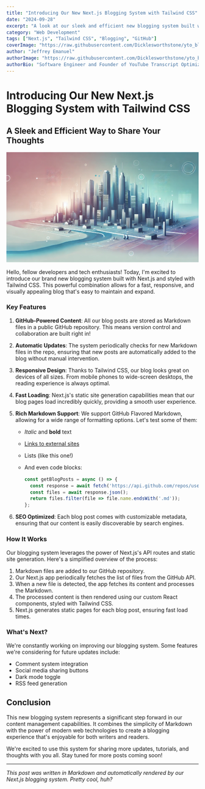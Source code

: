 ```yaml
---
title: "Introducing Our New Next.js Blogging System with Tailwind CSS"
date: "2024-09-28"
excerpt: "A look at our sleek and efficient new blogging system built with Next.js and Tailwind CSS, designed for fast, responsive, and visually appealing content delivery."
category: "Web Development"
tags: ["Next.js", "Tailwind CSS", "Blogging", "GitHub"]
coverImage: "https://raw.githubusercontent.com/Dicklesworthstone/yto_blog_posts/refs/heads/main/blog_01_banner.webp"
author: "Jeffrey Emanuel"
authorImage: "https://raw.githubusercontent.com/Dicklesworthstone/yto_blog_posts/refs/heads/main/blog_01_banner.webp"
authorBio: "Software Engineer and Founder of YouTube Transcript Optimizer"
---
```


# Introducing Our New Next.js Blogging System with Tailwind CSS

## A Sleek and Efficient Way to Share Your Thoughts

![Blog System Banner](https://raw.githubusercontent.com/Dicklesworthstone/yto_blog_posts/refs/heads/main/blog_01_banner.webp)

Hello, fellow developers and tech enthusiasts! Today, I'm excited to introduce our brand new blogging system built with Next.js and styled with Tailwind CSS. This powerful combination allows for a fast, responsive, and visually appealing blog that's easy to maintain and expand.

### Key Features

1. **GitHub-Powered Content**: All our blog posts are stored as Markdown files in a public GitHub repository. This means version control and collaboration are built right in!

2. **Automatic Updates**: The system periodically checks for new Markdown files in the repo, ensuring that new posts are automatically added to the blog without manual intervention.

3. **Responsive Design**: Thanks to Tailwind CSS, our blog looks great on devices of all sizes. From mobile phones to wide-screen desktops, the reading experience is always optimal.

4. **Fast Loading**: Next.js's static site generation capabilities mean that our blog pages load incredibly quickly, providing a smooth user experience.

5. **Rich Markdown Support**: We support GitHub Flavored Markdown, allowing for a wide range of formatting options. Let's test some of them:

   - *Italic* and **bold** text
   - [Links to external sites](https://nextjs.org)
   - Lists (like this one!)
   - And even code blocks:

     ```javascript
     const getBlogPosts = async () => {
       const response = await fetch('https://api.github.com/repos/user/blog-posts/contents');
       const files = await response.json();
       return files.filter(file => file.name.endsWith('.md'));
     };
     ```

6. **SEO Optimized**: Each blog post comes with customizable metadata, ensuring that our content is easily discoverable by search engines.

### How It Works

Our blogging system leverages the power of Next.js's API routes and static site generation. Here's a simplified overview of the process:

1. Markdown files are added to our GitHub repository.
2. Our Next.js app periodically fetches the list of files from the GitHub API.
3. When a new file is detected, the app fetches its content and processes the Markdown.
4. The processed content is then rendered using our custom React components, styled with Tailwind CSS.
5. Next.js generates static pages for each blog post, ensuring fast load times.

### What's Next?

We're constantly working on improving our blogging system. Some features we're considering for future updates include:

- Comment system integration
- Social media sharing buttons
- Dark mode toggle
- RSS feed generation

## Conclusion

This new blogging system represents a significant step forward in our content management capabilities. It combines the simplicity of Markdown with the power of modern web technologies to create a blogging experience that's enjoyable for both writers and readers.

We're excited to use this system for sharing more updates, tutorials, and thoughts with you all. Stay tuned for more posts coming soon!

---

*This post was written in Markdown and automatically rendered by our Next.js blogging system. Pretty cool, huh?*
